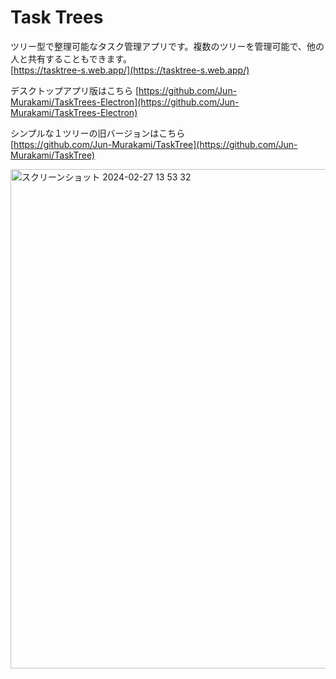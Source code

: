 # Task Trees

ツリー型で整理可能なタスク管理アプリです。複数のツリーを管理可能で、他の人と共有することもできます。  
[https://tasktree-s.web.app/](https://tasktree-s.web.app/)

デスクトップアプリ版はこちら
[https://github.com/Jun-Murakami/TaskTrees-Electron](https://github.com/Jun-Murakami/TaskTrees-Electron)

シンプルな１ツリーの旧バージョンはこちら  
[https://github.com/Jun-Murakami/TaskTree](https://github.com/Jun-Murakami/TaskTree)

<img width="799" alt="スクリーンショット 2024-02-27 13 53 32" src="https://github.com/Jun-Murakami/TaskTrees/assets/126404131/b65f2b80-9664-4802-aec7-0b336671e283">
